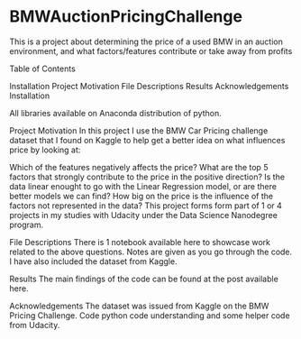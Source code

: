 # BMWAuctionPricingChallenge
This is a project about determining the price of a used BMW in an auction environment, and what factors/features contribute or take away from profits 

Table of Contents

Installation
Project Motivation
File Descriptions
Results
Acknowledgements
Installation

All libraries available on Anaconda distribution of python.

Project Motivation
In this project I use the BMW Car Pricing challenge dataset that I found on Kaggle to help get a better idea on what influences price by looking at:

Which of the features negatively affects the price?
What are the top 5 factors that strongly contribute to the price in the positive direction?
Is the data linear enought to go with the Linear Regression model, or are there better models we can find?
How big on the price is the influence of the factors not represented in the data?
This project forms form part of 1 or 4 projects in my studies with Udacity under the Data Science Nanodegree program.


File Descriptions
There is 1 notebook available here to showcase work related to the above questions.
Notes are given as you go through the code.
I have also included the dataset from Kaggle.

Results
The main findings of the code can be found at the post available here.

Acknowledgements
The dataset was issued from Kaggle on the BMW Pricing Challenge.
Code python code understanding and some helper code from Udacity.
